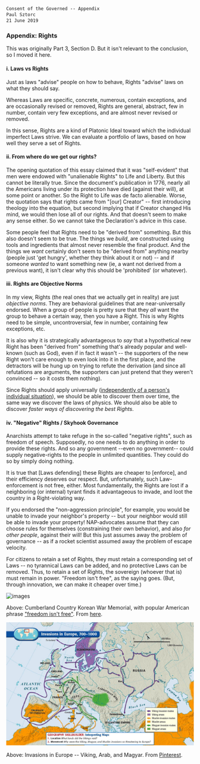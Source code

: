  
    Consent of the Governed -- Appendix
    Paul Sztorc
    21 June 2019

### Appendix: Rights

This was originally Part 3, Section D. But it isn't relevant to the conclusion, so I moved it here.

#### i. Laws vs Rights

Just as laws "advise" people on how to behave, Rights "advise" laws on what they should say.

<!-- somewhat like the difference between Ethics and Morals -->

Whereas Laws are specific, concrete, numerous, contain exceptions, and are occasionally revised or removed, Rights are general, abstract, few in number, contain very few exceptions, and are almost never revised or removed.

In this sense, Rights are a kind of Platonic Ideal toward which the individual imperfect Laws strive. We can evaluate a portfolio of laws, based on how well they serve a set of Rights.

#### ii. From where do we get our rights?

The opening quotation of this essay claimed that it was "self-evident" that men were endowed with "unalienable Rights" to Life and Liberty. But this cannot be literally true. Since the document's publication in 1776, nearly all the Americans living under its protection have died (against their will), at some point or another. So the Right to Life was de facto alienable. Worse, the quotation says that rights came from "[our] Creator" -- first introducing theology into the equation, but second implying that if Creator changed His mind, we would then lose all of our rights. And that doesn't seem to make any sense either. So we cannot take the Declaration's advice in this case.

Some people feel that Rights need to be "derived from" something. But this also doesn't seem to be true. The things we *build*, are constructed using tools and ingredients that almost never resemble the final product. And the things we *want* certainly don't seem to be "derived from" anything nearby (people just 'get hungry', whether they think about it or not) -- and if someone *wanted* to want something new (ie, a want not derived from a previous want), it isn't clear why this should be 'prohibited' (or whatever).

#### iii. Rights are Objective Norms

In my view, Rights (the real ones that we actually get in reality) are just *objective norms*. They are behavioral guidelines that are near-universally endorsed. When a group of people is pretty sure that they *all* want the group to behave a certain way, then you have a Right. This is why Rights need to be simple, uncontroversial, few in number, containing few exceptions, etc.

It is also why it is strategically advantageous to *say* that a hypothetical new Right has been "derived from" something that's already popular and well-known (such as God), even if in fact it wasn't -- the supporters of the new Right won't care enough to even look into it in the first place, and the detractors will be hung up on trying to refute the derivation (and since all refutations are arguments, the supporters can just pretend that they weren't convinced -- so it costs them nothing).

Since Rights should apply universally ([independently of a person's individual situation](https://en.wikipedia.org/wiki/Original_position)), we should be able to discover them over time, the same way we discover the laws of physics. We should also be able to discover *faster ways of discovering the best Rights*. 

<!-- what a mess these sections turned out to be

#### iii. Do Rights exist

Rights contain knowledge about what we want, and what the people around us want. And, of course, of what we can make, and what the people around us can make. But that description is so vague, as to be true of virtually everything done by humans. Notably, it is also true of the question "where does an entrepreneur get his profits?", which I believe is no accident.

My view is descriptive -- it is that *all rights come from the landlord's mind*. The landlord (or anarchic non-landlord) imbues the land with a certain *attitude* (for lack of a better word). The owner of the land agrees to try to make certain kinds of Laws -- these Laws affect the ways which you can be treated, and the ways in which you are allowed to treat others.

In a monarchy, the King would own all the land, and Rights (and Laws) would come from him (for as long as he is in power).

Now, who is this all-important landlord? Well, personally I follow Henry George in believing that [the land belongs to everybody](https://en.wikipedia.org/wiki/Henry_George) (since no one produced it). So everyone is both tenant and landowner -- we must wonder "what does everyone around here want?". Hence the problem of governance. But under 

The endless [re-examination of rights](https://en.wikipedia.org/wiki/Rights#Definitional_issues), is just the landlord trying to make up his mind. In a large, diverse, complex country, the landlord will have to constantly make and re-make his mind. The endless re-framing and arguing about Rights, is just tenants trying to obtain more-favorable treatment from the landlord (as they should!).

In
#### iii. Are Rights Subjective?

We *use* rights in order to manage and direct a portfolio of laws, and of course to help measure the consent of the governed. In that way, they have a real impact on physical reality.

Even though Rights come from human brains (in this view), I believe that they are also exist objectively, in some (very mysterious) sense. Certainly, there are ways of reasoning about "what a group wants", vs "what you personally want" (for example Rawls' ["veil of ignorance"]()) -- although there doesn't seem to be any way of checking to make sure that you have understood "what it is like to be someone else" well-enough.

They come from the "sovereign", which is a fancy way of saying that they come from *the landlord's mind*. The landlord is in a certain mood

-->

#### iv. "Negative" Rights / Skyhook Governance

Anarchists attempt to take refuge in the so-called "negative rights", such as freedom of speech. Supposedly, no one needs to do anything in order to provide these rights. And so any government --even no government-- could supply negative-rights to the people in unlimited quantities. They could do so by simply doing nothing.

It is true that [Laws defending] these Rights are cheaper to [enforce], and their efficiency deserves our respect. But, unfortunately, such Law-enforcement is not free, either. Most fundamentally, the Rights are lost if a neighboring (or internal) tyrant finds it advantageous to invade, and loot the country in a Right-violating way.

If you endorsed the "non-aggression principle", for example, you would be unable to invade your neighbor's property -- but your neighbor would still be able to invade your property! NAP-advocates assume that they can choose rules for themselves (constraining their own behavior), and also *for other people*, against their will! But this just assumes away the problem of governance -- as if a rocket scientist assumed away the problem of escape velocity.

<!-- too political (ironically), but also too Deutsch-heavy

    People wring their hands
    and say that there must be
    "better ways of finding solutions"
    than warfare. Of course there are.
    ...
    But no way of finding solutions
    is so effective that it can work
    when it isn't being used.

--[David Deutsch](https://www.edge.org/documents/whatnow/whatnow_deutsch.html)
-->

For citizens to retain a set of Rights, they must retain a corresponding set of Laws -- no tyrannical Laws can be added, and no protective Laws can be removed. Thus, to retain a set of Rights, the sovereign (whoever that is) must remain in power. "Freedom isn't free", as the saying goes. (But, through innovation, we can make it cheaper over time.)

![images](https://cdn.lib.unc.edu/commemorative-landscapes/media/monument/475_rep.jpg)

Above: Cumberland Country Korean War Memorial, with popular American phrase ["freedom isn't free"](https://en.wikipedia.org/wiki/Freedom_isn%27t_free). From [here](https://docsouth.unc.edu/commland/monument/475/).


![images](/images/european-invasions-700.jpg)

Above: Invasions in Europe -- Viking, Arab, and Magyar. From [Pinterest](https://www.pinterest.com/pin/430867889322838149/).

